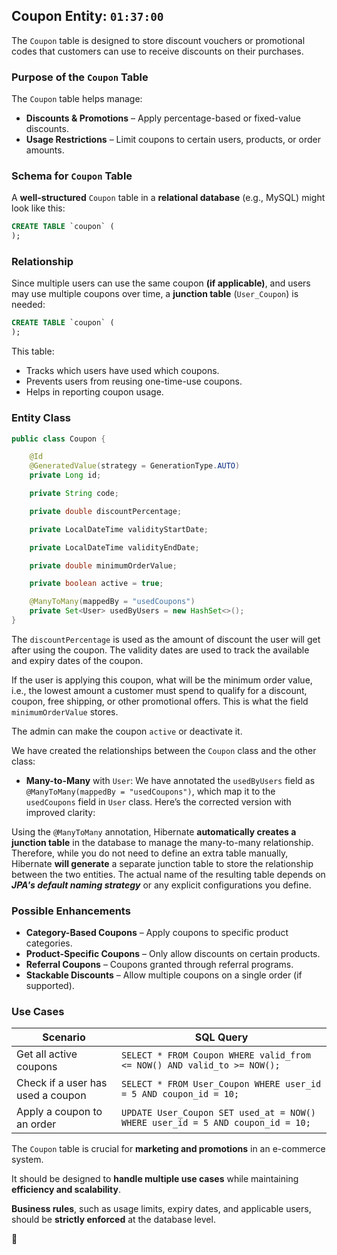 ## **Coupon Entity**: `01:37:00`

The `Coupon` table is designed to store discount vouchers or promotional codes that customers can use to receive discounts on their purchases.

### **Purpose of the `Coupon` Table**

The `Coupon` table helps manage:
- **Discounts & Promotions** – Apply percentage-based or fixed-value discounts.
- **Usage Restrictions** – Limit coupons to certain users, products, or order amounts.

### **Schema for `Coupon` Table**

A **well-structured** `Coupon` table in a **relational database** (e.g., MySQL) might look like this:

```sql
CREATE TABLE `coupon` (
);
```

### **Relationship**

Since multiple users can use the same coupon **(if applicable)**, and users may use multiple coupons over time, a **junction table** (`User_Coupon`) is needed:

```sql
CREATE TABLE `coupon` (
);
```

This table:

  + Tracks which users have used which coupons.
  + Prevents users from reusing one-time-use coupons.
  + Helps in reporting coupon usage.

### **Entity Class**

```java
public class Coupon {

    @Id
    @GeneratedValue(strategy = GenerationType.AUTO)
    private Long id;

    private String code;

    private double discountPercentage;

    private LocalDateTime validityStartDate;

    private LocalDateTime validityEndDate;

    private double minimumOrderValue;

    private boolean active = true;

    @ManyToMany(mappedBy = "usedCoupons")
    private Set<User> usedByUsers = new HashSet<>();
}
```

The `discountPercentage` is used as the amount of discount the user will get after using the coupon. The validity dates are used to track the available and expiry dates of the coupon.

If the user is applying this coupon, what will be the minimum order value, i.e., the lowest amount a customer must spend to qualify for a discount, coupon, free shipping, or other promotional offers. This is what the field `minimumOrderValue` stores.

The admin can make the coupon `active` or deactivate it.

We have created the relationships between the `Coupon` class and the other class:

  + **Many-to-Many** with `User`: We have annotated the `usedByUsers` field as `@ManyToMany(mappedBy = "usedCoupons")`, which map it to the `usedCoupons` field in `User` class. Here’s the corrected version with improved clarity:  

Using the `@ManyToMany` annotation, Hibernate **automatically creates a junction table** in the database to manage the many-to-many relationship. Therefore, while you do not need to define an extra table manually, Hibernate **will generate** a separate junction table to store the relationship between the two entities. The actual name of the resulting table depends on ***JPA's default naming strategy*** or any explicit configurations you define.

### **Possible Enhancements**

  + **Category-Based Coupons** – Apply coupons to specific product categories.
  + **Product-Specific Coupons** – Only allow discounts on certain products.
  + **Referral Coupons** – Coupons granted through referral programs.
  + **Stackable Discounts** – Allow multiple coupons on a single order (if supported).  

### **Use Cases**

| Scenario | SQL Query |
|----------|----------|
| Get all active coupons | `SELECT * FROM Coupon WHERE valid_from <= NOW() AND valid_to >= NOW();` |
| Check if a user has used a coupon | `SELECT * FROM User_Coupon WHERE user_id = 5 AND coupon_id = 10;` |
| Apply a coupon to an order | `UPDATE User_Coupon SET used_at = NOW() WHERE user_id = 5 AND coupon_id = 10;` |

The `Coupon` table is crucial for **marketing and promotions** in an e-commerce system.

It should be designed to **handle multiple use cases** while maintaining **efficiency and scalability**.

**Business rules**, such as usage limits, expiry dates, and applicable users, should be **strictly enforced** at the database level.

🚀
